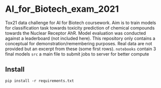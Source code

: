 # AI_for_Biotech_exam_2021
Tox21 data challenge for AI for Biotech coursework. Aim is to train models for classification task towards toxicity prediction of chemical compounds towards the Nuclear Receptor AhR. Model evaluation was conducted against a leaderboard (not included here).
This repository only contains a conceptual for demonstration/remembering purposes. Real data are not provided but an excerpt from these (some first rows).
`notebooks` contain 3 final models
`src` a main file to submit jobs to server for better compute

## Install
```
pip install -r requirements.txt
```